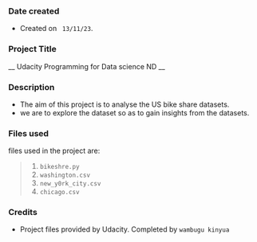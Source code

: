 
### Date created
- Created  on ` 13/11/23`.
### Project Title
__ Udacity Programming  for  Data science  ND __

### Description
-  The  aim of  this  project  is  to  analyse  the  US bike  share  datasets. 
- we are to explore  the  dataset  so as  to gain insights  from the datasets.
### Files used
files  used  in the  project are:
> 1.  `bikeshre.py`
> 2. `washington.csv`
> 3. `new_y0rk_city.csv`
> 4. `chicago.csv`

### Credits
- Project  files  provided  by Udacity. Completed  by  `wambugu kinyua `

